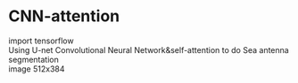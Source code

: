 # CNN-attention
import tensorflow  
Using U-net Convolutional Neural Network&self-attention to do Sea antenna segmentation  
image 512x384  
